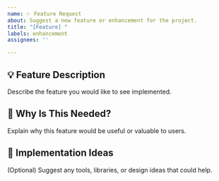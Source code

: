 ```yaml
---
name: ✨ Feature Request
about: Suggest a new feature or enhancement for the project.
title: "[Feature] "
labels: enhancement
assignees: ''

---
```


## 💡 Feature Description

Describe the feature you would like to see implemented.

## 🙋 Why Is This Needed?

Explain why this feature would be useful or valuable to users.

## 🔧 Implementation Ideas

(Optional) Suggest any tools, libraries, or design ideas that could help.
